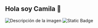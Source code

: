 ## Hola soy Camila 👋

<img src="![imange](https://github.com/user-attachments/assets/0a0161de-82a6-4157-af1e-f8f54ddec5dd)" alt="Descripción de la imagen">
<img alt="Static Badge" src="https://img.shields.io/badge/Pasatiempos%20?logoColor=yellow">

<!--
Here are some ideas to get you started:

- 🔭 I’m currently working on ...
- 🌱 I’m currently learning ...
- 👯 I’m looking to collaborate on ...
- 🤔 I’m looking for help with ...
- 💬 Ask me about ...
- 📫 How to reach me: ...
- 😄 Pronouns: ...
- ⚡ Fun fact: ...
-->
